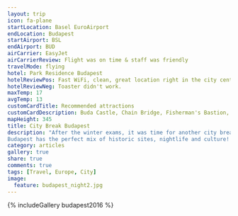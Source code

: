 ```yaml
---
layout: trip
icon: fa-plane
startLocation: Basel EuroAirport
endLocation: Budapest
startAirport: BSL
endAirport: BUD
airCarrier: EasyJet
airCarrierReview: Flight was on time & staff was friendly
travelMode: flying
hotel: Park Residence Budapest
hotelReviewPos: Fast WiFi, clean, great location right in the city center.
hotelReviewNeg: Toaster didn't work.
maxTemp: 17
avgTemp: 13
customCardTitle: Recommended attractions
customCardDescription: Buda Castle, Chain Bridge, Fisherman's Bastion, Hungarian Parliament Building, Central Market Hall, Blue Bird Cafe, Claustrophilia Escape Room
mapHeight: 345
title: City Break Budapest
description: "After the winter exams, it was time for another city break. I went to Budapest with my friends Nicola, Laura & Ryan, whom I had originally met on my USA trip last summer.
Budapest has the perfect mix of historic sites, nightlife and culture! Also food and drinks are quite affordable."
category: articles
gallery: true
share: true
comments: true
tags: [Travel, Europe, City]
image:
  feature: budapest_night2.jpg
---
```


{% includeGallery budapest2016 %}


